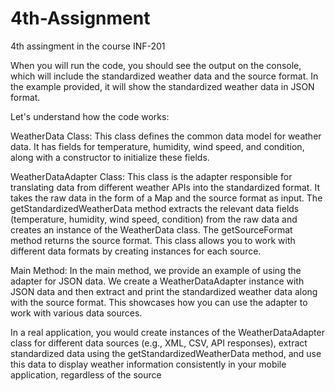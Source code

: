 # 4th-Assignment
4th assingment in the course INF-201


When you will run the code, you should see the output on the console, which will include the standardized weather data and the source format. In the example provided, it will show the standardized weather data in JSON format.

Let's understand how the code works:

WeatherData Class: This class defines the common data model for weather data. It has fields for temperature, humidity, wind speed, and condition, along with a constructor to initialize these fields.

WeatherDataAdapter Class: This class is the adapter responsible for translating data from different weather APIs into the standardized format. It takes the raw data in the form of a Map and the source format as input. The getStandardizedWeatherData method extracts the relevant data fields (temperature, humidity, wind speed, condition) from the raw data and creates an instance of the WeatherData class. The getSourceFormat method returns the source format. This class allows you to work with different data formats by creating instances for each source.

Main Method: In the main method, we provide an example of using the adapter for JSON data. We create a WeatherDataAdapter instance with JSON data and then extract and print the standardized weather data along with the source format. This showcases how you can use the adapter to work with various data sources.

In a real application, you would create instances of the WeatherDataAdapter class for different data sources (e.g., XML, CSV, API responses), extract standardized data using the getStandardizedWeatherData method, and use this data to display weather information consistently in your mobile application, regardless of the source 
